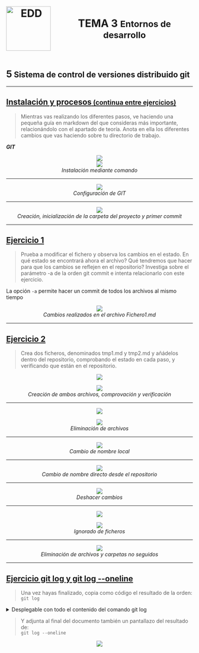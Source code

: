 <div style="display: flex; justify-content: center; align-items: center; text-align: center;">
    <h1 style="display: flex; align-items: center;">
        <img src="https://elpythonista.com/wp-content/uploads/2020/08/Ides-2020-imagen-principal-1.png" alt="EDD" width="120" height="120" style="margin-right: 15px;">
        <b>TEMA 3 <small>Entornos de desarrollo</small></b>
    </h1>
</div>

**<h2><big>5</big> Sistema de control de versiones distribuido git</h2>**

---

## **<u>Instalación y procesos<small> (continua entre ejercicios)</small></u>**
>Mientras vas realizando los diferentes pasos, ve haciendo una pequeña guía en markdown del que consideras más importante, relacionándolo con el apartado de teoría.
Anota en ella los diferentes cambios que vas haciendo sobre tu directorio de trabajo.

***GIT***
<p align="center">
    <img src="../../../recursos/Capturas_EDD_Apartado5/1.png"/>
    <br>
    <img src="../../../recursos/Capturas_EDD_Apartado5/2.png"/>
    <br><em>Instalación mediante comando</em><br>
</p>
<hr>
<p align="center">
    <img src="../../../recursos/Capturas_EDD_Apartado5/3.png"/>
    <br><em>Configuración de GIT</em><br>
</p>
<hr>
<p align="center">
    <img src="../../../recursos/Capturas_EDD_Apartado5/4.png"/>
    <br><em>Creación, inicialización de la carpeta del proyecto y primer commit</em><br>
</p>
<hr>

## **<u>Ejercicio 1</u>**
>Prueba a modificar el fichero y observa los cambios en el estado. En qué estado se encontrará ahora el archivo? Qué tendremos que hacer para que los cambios se reflejen en el repositorio? Investiga sobre el parámetro -a de la orden git commit e intenta relacionarlo con este ejercicio.

La opción `-a` permite hacer un commit de todos los archivos al mismo tiempo

<p align="center">
    <img src="../../../recursos/Capturas_EDD_Apartado5/Ejercicio1.png"/>
    <br><em>Cambios realizados en el archivo Fichero1.md</em><br>
</p>
<hr>

## **<u>Ejercicio 2</u>**
>Crea dos ficheros, denominados tmp1.md y tmp2.md y añádelos dentro del repositorio, comprobando el estado en cada paso, y verificando que están en el repositorio.

<p align="center">
    <img src="../../../recursos/Capturas_EDD_Apartado5/Ejercicio2-1.png"/>
</p>
<p align="center">
    <img src="../../../recursos/Capturas_EDD_Apartado5/Ejercicio2-2.png"/>
    <br><em>Creación de ambos archivos, comprovación y verificación</em><br>
</p>
<hr>

<p align="center">
    <img src="../../../recursos/Capturas_EDD_Apartado5/5.png"/>
</p>
<p align="center">
    <img src="../../../recursos/Capturas_EDD_Apartado5/6.png"/>
    <br><em>Eliminación de archivos</em><br>
</p>
<hr>

<p align="center">
    <img src="../../../recursos/Capturas_EDD_Apartado5/7.png"/>
    <br><em>Cambio de nombre local</em><br>
</p>
<hr>

<p align="center">
    <img src="../../../recursos/Capturas_EDD_Apartado5/8.png"/>
    <br><em>Cambio de nombre directo desde el repositorio</em><br>
</p>
<hr>

<p align="center">
    <img src="../../../recursos/Capturas_EDD_Apartado5/9.png"/>
    <br><em>Deshacer cambios</em><br>
</p>
<hr>

<p align="center">
    <img src="../../../recursos/Capturas_EDD_Apartado5/10.png"/>
</p>
<p align="center">
    <img src="../../../recursos/Capturas_EDD_Apartado5/11.png"/>
    <br><em>Ignorado de ficheros</em><br>
</p>
<hr>

<p align="center">
    <img src="../../../recursos/Capturas_EDD_Apartado5/12.png"/>
    <br><em>Eliminación de archivos y carpetas no seguidos</em><br>
</p>
<hr>

## **<u>Ejercicio git log y git log --oneline</u>**
>Una vez hayas finalizado, copia como código el resultado de la orden:<br>
``git log``
<details closed>
<summary>Desplegable con todo el contenido del comando git log</summary>

```
Andy-PC@Andy_PC MINGW64 /t/Proyecto (master)
$ git log
commit cc06434cd4149daf9c3cae5b3fabf77098fe2f90 (HEAD -> master)
Author: andy <andypr97vlc@gmail.com>
Date:   Mon Oct 28 17:37:16 2024 +0100

    Revert "recuperado archivo tm2.md"

    This reverts commit e4f0296bf13bdee9aa6805d3a94e2612ba8f33c9.

commit 974977d0a2380c4e0053561b121480a4d879e5d3
Author: andy <andypr97vlc@gmail.com>
Date:   Mon Oct 28 17:36:24 2024 +0100

    Eliminado de nuevo tm1.md por equivocacion al recuperarlo

commit a95768eda74d12d23e4671990020cc47da1f8996
Author: andy <andypr97vlc@gmail.com>
Date:   Mon Oct 28 17:33:21 2024 +0100

    Revert "Eliminado tm1.md"

    This reverts commit 67b7d4cf79897f45034faa8ab364a13bf1f0a9db.

commit 21b57a9a827c135e61dd83982a80a932824cda0f
Author: andy <andypr97vlc@gmail.com>
Date:   Mon Oct 28 17:33:01 2024 +0100

    Añadido archivo Java

commit 9302838f40d2a40b7529501872f9fad959c5cee0
Author: andy <andypr97vlc@gmail.com>
Date:   Mon Oct 28 17:13:45 2024 +0100

    Añadido .gitignore

commit 4676e59d4256529f05d5a57c862735865f0ba489
Author: andy <andypr97vlc@gmail.com>
Date:   Mon Oct 28 17:07:50 2024 +0100

    Cambio nombre tmp_mv.md a tmp_mv_2.md

commit f9c0c10fa17554f5a0b4935a473adc8daa575d7a
Author: andy <andypr97vlc@gmail.com>
Date:   Mon Oct 28 17:06:52 2024 +0100

    Creado tmp_mv.md para segundo cambio de nombre

commit e0f2af332e7dc774b8e4f5db408dc2bc079ecb82
Author: andy <andypr97vlc@gmail.com>
Date:   Mon Oct 28 17:04:53 2024 +0100

    Cambio nombre tmp_mv.md

commit 35452ccf40f28caec564056166457d432d01a6a3
Author: andy <andypr97vlc@gmail.com>
Date:   Mon Oct 28 17:02:26 2024 +0100

    tmp_mv.md creado

commit e4f0296bf13bdee9aa6805d3a94e2612ba8f33c9
Author: andy <andypr97vlc@gmail.com>
Date:   Mon Oct 28 16:19:31 2024 +0100

    Eliminado tm2.md

commit 67b7d4cf79897f45034faa8ab364a13bf1f0a9db
Author: andy <andypr97vlc@gmail.com>
Date:   Mon Oct 28 16:18:19 2024 +0100

    Eliminado tm1.md

commit c2ca5e597f32abbfebf6a47044787712c8b1b9d7
Author: andy <andypr97vlc@gmail.com>
Date:   Mon Oct 28 16:14:18 2024 +0100

    Fichero 1 commit proba visual

commit 276986ae780a7b57bf903a7365fa83e3d302f6b0
Author: andy <andypr97vlc@gmail.com>
Date:   Mon Oct 28 15:45:51 2024 +0100

    Agregados dos ficheros de prueba

commit f888254bc3b9927f6d04dc173cba74b780db0774
Author: Andy <andypr97vlc@gmail.com>
Date:   Mon Oct 28 13:52:19 2024 +0100

    Modificado el fichero1.md

commit 31fc770ec670bbbeb40ce89ce90529f8de8b5f01
Author: Andy <andypr97vlc@gmail.com>
Date:   Mon Oct 28 13:50:24 2024 +0100

    Agregado el primer commit

commit 27d4a5fe77c5174fb4b2dadec03c88ea0ff15667
Author: Andy <andypr97vlc@gmail.com>
Date:   Mon Oct 28 13:49:03 2024 +0100

    cambios

commit 1b712e90ed642b7794830dd2112707f975db1bf8
Author: Andy <andypr97vlc@gmail.com>
Date:   Mon Oct 28 13:37:32 2024 +0100

    Añadiendo el primer commit
```
</details>

>Y adjunta al final del documento también un pantallazo del resultado de:<br>
``git log --oneline``

<p align="center">
    <img src="../../../recursos/Capturas_EDD_Apartado5/gitlog--oneline.png"/>
</p>
